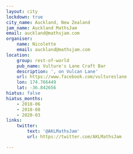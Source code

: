 ```yaml
---
layout: city
lockdown: true
city_name: Auckland, New Zealand
jam_name: Auckland MathsJam
email: auckland@mathsjam.com
organiser:
    name: Nicolette
    email: auckland@mathsjam.com
location:
    group: rest-of-world
    pub_name: Vulture's Lane Craft Bar
    description: ', on Vulcan Lane'
    url: https://www.facebook.com/vultureslane
    lon: 174.766449
    lat: -36.842656
hiatus: false
hiatus_months:
    - 2018-06
    - 2018-08
    - 2020-03
links:
    twitter:
        text: '@AKLMathsJam'
        url: https://twitter.com/AKLMathsJam

---
```


